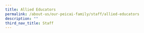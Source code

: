 ```yaml
---
title: Allied Educators
permalink: /about-us/our-peicai-family/staff/allied-educators
description: ""
third_nav_title: Staff
---
```

